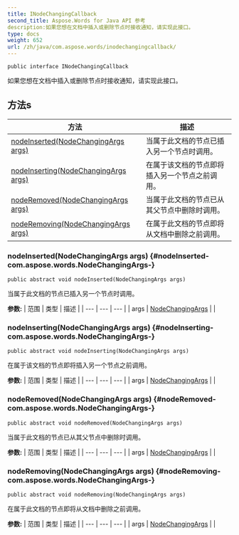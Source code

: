 ```yaml
---
title: INodeChangingCallback
second_title: Aspose.Words for Java API 参考
description:如果您想在文档中插入或删除节点时接收通知，请实现此接口。
type: docs
weight: 652
url: /zh/java/com.aspose.words/inodechangingcallback/
---
```

```
public interface INodeChangingCallback
```

如果您想在文档中插入或删除节点时接收通知，请实现此接口。
## 方法s

| 方法 | 描述 |
| --- | --- |
| [nodeInserted(NodeChangingArgs args)](#nodeInserted-com.aspose.words.NodeChangingArgs-) | 当属于此文档的节点已插入另一个节点时调用。 |
| [nodeInserting(NodeChangingArgs args)](#nodeInserting-com.aspose.words.NodeChangingArgs-) | 在属于该文档的节点即将插入另一个节点之前调用。 |
| [nodeRemoved(NodeChangingArgs args)](#nodeRemoved-com.aspose.words.NodeChangingArgs-) | 当属于此文档的节点已从其父节点中删除时调用。 |
| [nodeRemoving(NodeChangingArgs args)](#nodeRemoving-com.aspose.words.NodeChangingArgs-) | 在属于此文档的节点即将从文档中删除之前调用。 |
### nodeInserted(NodeChangingArgs args) {#nodeInserted-com.aspose.words.NodeChangingArgs-}
```
public abstract void nodeInserted(NodeChangingArgs args)
```


当属于此文档的节点已插入另一个节点时调用。

**参数:**
| 范围 | 类型 | 描述 |
| --- | --- | --- |
| args | [NodeChangingArgs](../../com.aspose.words/nodechangingargs) |  |

### nodeInserting(NodeChangingArgs args) {#nodeInserting-com.aspose.words.NodeChangingArgs-}
```
public abstract void nodeInserting(NodeChangingArgs args)
```


在属于该文档的节点即将插入另一个节点之前调用。

**参数:**
| 范围 | 类型 | 描述 |
| --- | --- | --- |
| args | [NodeChangingArgs](../../com.aspose.words/nodechangingargs) |  |

### nodeRemoved(NodeChangingArgs args) {#nodeRemoved-com.aspose.words.NodeChangingArgs-}
```
public abstract void nodeRemoved(NodeChangingArgs args)
```


当属于此文档的节点已从其父节点中删除时调用。

**参数:**
| 范围 | 类型 | 描述 |
| --- | --- | --- |
| args | [NodeChangingArgs](../../com.aspose.words/nodechangingargs) |  |

### nodeRemoving(NodeChangingArgs args) {#nodeRemoving-com.aspose.words.NodeChangingArgs-}
```
public abstract void nodeRemoving(NodeChangingArgs args)
```


在属于此文档的节点即将从文档中删除之前调用。

**参数:**
| 范围 | 类型 | 描述 |
| --- | --- | --- |
| args | [NodeChangingArgs](../../com.aspose.words/nodechangingargs) |  |
